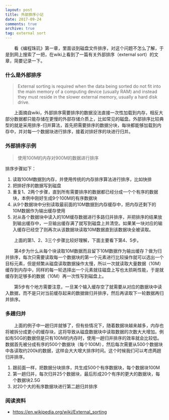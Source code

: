 ```yaml
---
layout: post
title: 外部排序小记
date: 2017-09-24
comments: true
archive: true
tag: external sort
---
```

&emsp;&emsp;看《编程珠玑》第一章，里面谈到磁盘文件排序，对这个问题不怎么了解，于是到网上搜索了一把，在wiki上看到了一篇有关外部排序（external sort）的文章，简要记录一下。
### 什么是外部排序
> External sorting is required when the data being sorted do not fit into the main memory of a computing device (usually RAM) and instead they must reside in the slower external memory, usually a hard disk drive.

&emsp;&emsp;上面摘自wiki，外部排序需要排序的数据没法直接一次性加载到内存，相反大部分数据都只能存储在更慢的外部存储介质上，比如常见的磁盘。外部排序比较典型的就是采用排序-归并算法，首先把需要排序的数据分块，每块都能够加载到内存中，并对每一个数据块进行排序，接着对排好序的块进行归并。

### 外部排序示例
> 使用100M的内存对900M的数据进行排序  

排序步骤如下：
1. 读取100M数据到内存，并使用传统的内存排序算法进行排序，比如快排
2. 把排好序的数据写到磁盘
3. 重复1、2两个步骤，直到所有需要排序的数据都已经分成一个个有序的数据块，本例中刚好生成9个100M的有序数据块
4. 从9个数据块中分别读取最前面的10M数据到内存缓存中，把内存还剩下的10M数据作为输出缓存使用
5. 对从各个数据块中读入的10M缓存数据进行多路归并排序，并把排序的结果放到输出缓存中，一旦输出缓存满了就写到磁盘上并清空。如果某一块对应的输入缓存已经空了则再次从该数据块读取10M数据直到该数据块全被读取。

&emsp;&emsp;上面的第1、2、3三个步骤比较好理解，下面主要看下第4、5步。  

&emsp;&emsp;第4步为什么从每个块读取10M数据而且留下10M数据作为输出缓存？做为归并排序，每次只需要读取每一个数据块的第一个元素进行比较操作就可以选出一个目标元素，但是频繁从磁盘读取数据操作太慢，所以一次就读取大量数据（10M）缓存到内存中，同样的每一轮选择出一个元素就往磁盘上写也太损耗性能，于是就缓存到足够多的数据（10M）再一次性写到磁盘上。 
 
&emsp;&emsp;第5步有个地方需要注意，一旦某个输入缓存空了就需要从对应的数据块中读入数据，而不是只对当前缓存起来的数据做归并排序，然后再读取下一轮数据再归并排序。

### 多趟归并
&emsp;&emsp;上面的例子中一趟归并就够了，但有些情况下，随着数据块越来越多，内存也将被拆分成更小的缓存块，这将导致从磁盘数据块中读取数据的次数大大增加。例如有50G的数据但是只有100M的内存时，使用一趟归并排序的效率就会比较低。数据首先被分成有序的500个数据块（每个100M），然后每次需要从500个数据块中各读取约200k的数据，这样会大大增大排序时间。这个时候我们可以考虑两趟归并排序。

1. 跟前面一样，把数据分块排序，共生成500个有序数据块，每个数据块100M
2. 第一趟归并，每次归并25个数据块，最后形成20个有序的更大的数据块，每个数据块2.5G
3. 对20个大的有序数据块进行第二趟归并排序

### 阅读资料
- https://en.wikipedia.org/wiki/External_sorting

